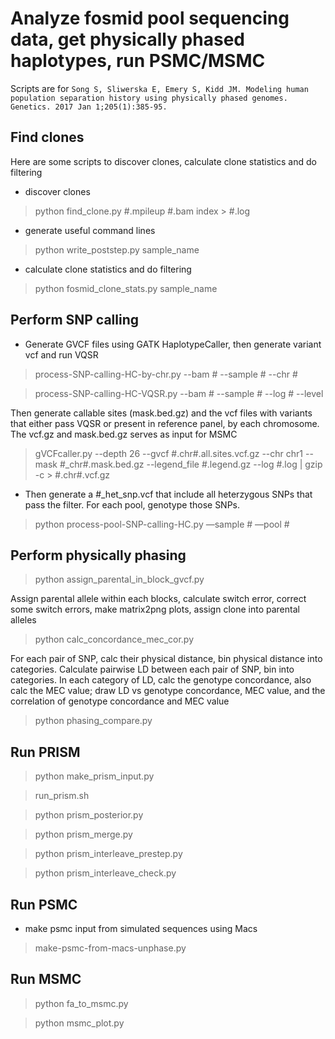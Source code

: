 Analyze fosmid pool sequencing data, get physically phased haplotypes, run PSMC/MSMC
==============

Scripts are for `Song S, Sliwerska E, Emery S, Kidd JM. Modeling human population separation history using physically phased genomes. Genetics. 2017 Jan 1;205(1):385-95.`

## Find clones
Here are some scripts to discover clones, calculate clone statistics and do filtering

* discover clones 

>python find_clone.py #.mpileup #.bam index > #.log

* generate useful command lines

>python write_poststep.py sample_name

* calculate clone statistics and do filtering

>python fosmid_clone_stats.py sample_name

## Perform SNP calling

* Generate GVCF files using GATK HaplotypeCaller, then generate variant vcf and run VQSR

> process-SNP-calling-HC-by-chr.py --bam # --sample # --chr #

> process-SNP-calling-HC-VQSR.py --bam # --sample # --log # --level

Then generate callable sites (mask.bed.gz) and the vcf files with variants that either pass VQSR or present in reference panel, by each chromosome.
The vcf.gz and mask.bed.gz serves as input for MSMC
 
> gVCFcaller.py --depth 26 --gvcf #.chr#.all.sites.vcf.gz --chr chr1 --mask #_chr#.mask.bed.gz --legend_file #.legend.gz --log #.log | gzip -c > #.chr#.vcf.gz

* Then generate a #_het_snp.vcf that include all heterzygous SNPs that pass the filter. For each pool, genotype those SNPs.

> python process-pool-SNP-calling-HC.py —sample # —pool #

## Perform physically phasing

> python assign_parental_in_block_gvcf.py

Assign parental allele within each blocks, calculate switch error, correct some switch errors, make matrix2png plots, assign clone into parental alleles

> python calc_concordance_mec_cor.py

For each pair of SNP, calc their physical distance, bin physical distance into categories. Calculate pairwise LD between each pair of SNP, bin into categories.
In each category of LD, calc the genotype concordance, also calc the MEC value; draw LD vs genotype concordance, MEC value, and the correlation of genotype concordance and MEC value

> python phasing_compare.py

## Run PRISM

> python make_prism_input.py

> run_prism.sh

> python prism_posterior.py

> python prism_merge.py

> python prism_interleave_prestep.py

> python prism_interleave_check.py

## Run PSMC

* make psmc input from simulated sequences using Macs

> make-psmc-from-macs-unphase.py

## Run MSMC

> python fa_to_msmc.py

> python msmc_plot.py
